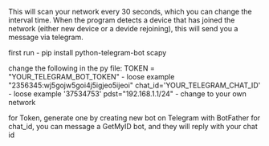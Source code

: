This will scan your network every 30 seconds, which you can change the interval time. When the program detects a device that 
has joined the network (either new device or a devide rejoining), this will send you a message via telegram.

first run - pip install python-telegram-bot scapy

change the following in the py file:
TOKEN = "YOUR_TELEGRAM_BOT_TOKEN" - loose example "2356345:wj5gojw5goi4j5igjeo5ijeoi"
chat_id='YOUR_TELEGRAM_CHAT_ID' - loose example '37534753'
pdst="192.168.1.1/24" - change to your own network


for Token, generate one by creating new bot on Telegram with BotFather
for chat_id, you can message a GetMyID bot, and they will reply with your chat id
